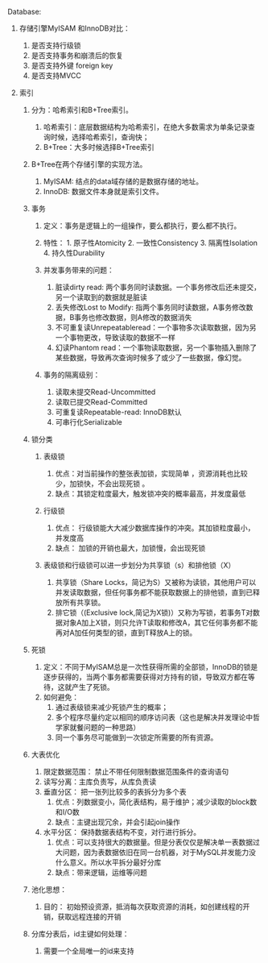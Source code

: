 Database:
1. 存储引擎MyISAM 和InnoDB对比：
    1. 是否支持行级锁
    2. 是否支持事务和崩溃后的恢复
    3. 是否支持外键 foreign key
    4. 是否支持MVCC

2. 索引
    1. 分为：哈希索引和B+Tree索引。
        1. 哈希索引：底层数据结构为哈希索引，在绝大多数需求为单条记录查询时候，选择哈希索引，查询快；
        2. B+Tree：大多时候选择B+Tree索引

    2. B+Tree在两个存储引擎的实现方法。
        1. MyISAM: 结点的data域存储的是数据存储的地址。
        2. InnoDB: 数据文件本身就是索引文件。

    3. 事务
        1. 定义：事务是逻辑上的一组操作，要么都执行，要么都不执行。
        2. 特性： 
		       1. 原子性Atomicity
               2. 一致性Consistency
               3. 隔离性Isolation
               4. 持久性Durability

        3. 并发事务带来的问题：
            1. 脏读dirty read: 两个事务同时读数据。一个事务修改后还未提交，另一个读取到的数据就是脏读
            2. 丢失修改Lost to Modify: 指两个事务同时读数据，A事务修改数据，B事务也修改数据，则A修改的数据消失
            3. 不可重复读Unrepeatableread：一个事物多次读取数据，因为另一个事物更改，导致读取的数据不一样
            4. 幻读Phantom read：一个事物读取数据，另一个事物插入删除了某些数据，导致再次查询时候多了或少了一些数据，像幻觉。
        
		4. 事务的隔离级别：
			1. 读取未提交Read-Uncommitted
			2. 读取已提交Read-Committed
			3. 可重复读Repeatable-read: InnoDB默认
			4. 可串行化Serializable
	4. 锁分类
		1. 表级锁
			1. 优点：对当前操作的整张表加锁，实现简单 ，资源消耗也比较少，加锁快，不会出现死锁 。
			2. 缺点：其锁定粒度最大，触发锁冲突的概率最高，并发度最低
		2. 行级锁
			1. 优点： 行级锁能大大减少数据库操作的冲突。其加锁粒度最小，并发度高
			2. 缺点： 加锁的开销也最大，加锁慢，会出现死锁
		
		3. 表级锁和行级锁可以进一步划分为共享锁（s）和排他锁（X）
			1. 共享锁（Share Locks，简记为S）又被称为读锁，其他用户可以并发读取数据，但任何事务都不能获取数据上的排他锁，直到已释放所有共享锁。
			2. 排它锁（(Exclusive lock,简记为X锁)）又称为写锁，若事务T对数据对象A加上X锁，则只允许T读取和修改A，其它任何事务都不能再对A加任何类型的锁，直到T释放A上的锁。		
		                 
	5. 死锁
		1. 定义：不同于MyISAM总是一次性获得所需的全部锁，InnoDB的锁是逐步获得的，当两个事务都需要获得对方持有的锁，导致双方都在等待，这就产生了死锁。 
		2. 如何避免：
			1. 通过表级锁来减少死锁产生的概率；
			2. 多个程序尽量约定以相同的顺序访问表（这也是解决并发理论中哲学家就餐问题的一种思路）
			3. 同一个事务尽可能做到一次锁定所需要的所有资源。
	
	6. 大表优化
		1. 限定数据范围： 禁止不带任何限制数据范围条件的查询语句
		2. 读写分离：主库负责写，从库负责读
		3. 垂直分区： 把一张列比较多的表拆分为多个表
			1. 优点：列数据变小，简化表结构，易于维护；减少读取的block数和I/O数
			2. 缺点：主键出现冗余，并会引起join操作
		4. 水平分区： 保持数据表结构不变，对行进行拆分。
			1. 优点：可以支持很大的数据量。但是分表仅仅是解决单一表数据过大问题，因为表数据依旧在同一台机器，对于MySQL并发能力没什么意义。所以水平拆分最好分库
			2. 缺点：带来逻辑，运维等问题
		

	7. 池化思想：
		1. 目的： 初始预设资源，抵消每次获取资源的消耗，如创建线程的开销，获取远程连接的开销
	
	8. 分库分表后，id主键如何处理：
		1. 需要一个全局唯一的id来支持